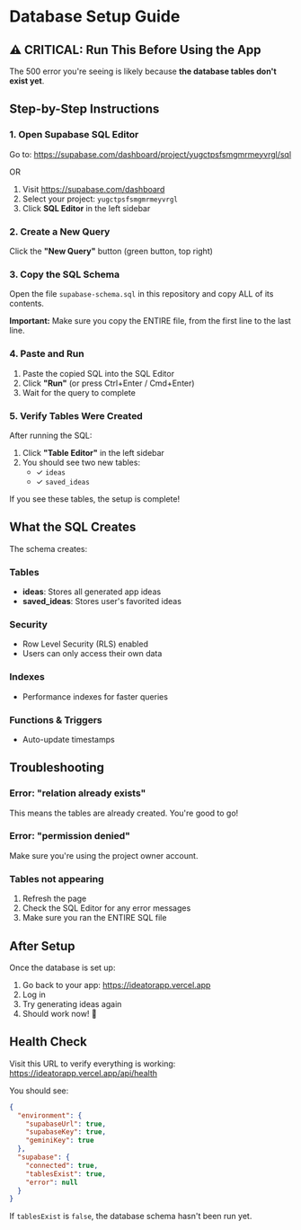 # Database Setup Guide

## ⚠️ CRITICAL: Run This Before Using the App

The 500 error you're seeing is likely because **the database tables don't exist yet**.

## Step-by-Step Instructions

### 1. Open Supabase SQL Editor

Go to: https://supabase.com/dashboard/project/yugctpsfsmgmrmeyvrgl/sql

OR

1. Visit https://supabase.com/dashboard
2. Select your project: `yugctpsfsmgmrmeyvrgl`
3. Click **SQL Editor** in the left sidebar

### 2. Create a New Query

Click the **"New Query"** button (green button, top right)

### 3. Copy the SQL Schema

Open the file `supabase-schema.sql` in this repository and copy ALL of its contents.

**Important:** Make sure you copy the ENTIRE file, from the first line to the last line.

### 4. Paste and Run

1. Paste the copied SQL into the SQL Editor
2. Click **"Run"** (or press Ctrl+Enter / Cmd+Enter)
3. Wait for the query to complete

### 5. Verify Tables Were Created

After running the SQL:

1. Click **"Table Editor"** in the left sidebar
2. You should see two new tables:
   - ✓ `ideas`
   - ✓ `saved_ideas`

If you see these tables, the setup is complete!

## What the SQL Creates

The schema creates:

### Tables
- **ideas**: Stores all generated app ideas
- **saved_ideas**: Stores user's favorited ideas

### Security
- Row Level Security (RLS) enabled
- Users can only access their own data

### Indexes
- Performance indexes for faster queries

### Functions & Triggers
- Auto-update timestamps

## Troubleshooting

### Error: "relation already exists"
This means the tables are already created. You're good to go!

### Error: "permission denied"
Make sure you're using the project owner account.

### Tables not appearing
1. Refresh the page
2. Check the SQL Editor for any error messages
3. Make sure you ran the ENTIRE SQL file

## After Setup

Once the database is set up:

1. Go back to your app: https://ideatorapp.vercel.app
2. Log in
3. Try generating ideas again
4. Should work now! 🎉

## Health Check

Visit this URL to verify everything is working:
https://ideatorapp.vercel.app/api/health

You should see:
```json
{
  "environment": {
    "supabaseUrl": true,
    "supabaseKey": true,
    "geminiKey": true
  },
  "supabase": {
    "connected": true,
    "tablesExist": true,
    "error": null
  }
}
```

If `tablesExist` is `false`, the database schema hasn't been run yet.
